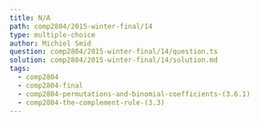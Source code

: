 ```yaml
---
title: N/A
path: comp2804/2015-winter-final/14
type: multiple-choice
author: Michiel Smid
question: comp2804/2015-winter-final/14/question.ts
solution: comp2804/2015-winter-final/14/solution.md
tags:
  - comp2804
  - comp2804-final
  - comp2804-permutations-and-binomial-coefficients-(3.6.1)
  - comp2804-the-complement-rule-(3.3)
---
```

